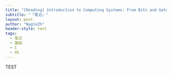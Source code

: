 ```yaml
---
title: "[Reading] Introduction to Computing Systems: From Bits and Gates to C and Beyond"
subtitle: "「笔记」"
layout: post
author: "NagleZh"
header-style: text
tags:
  - 笔记
  - 基础
  - C
  - OS
---
```


TEST
